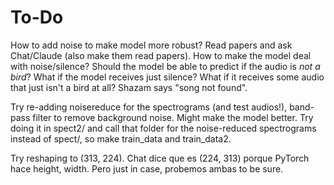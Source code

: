 # To-Do

How to add noise to make model more robust? Read papers and ask Chat/Claude (also make them read papers).
How to make the model deal with noise/silence? Should the model be able to predict if the audio is *not a bird*?
What if the model receives just silence? What if it receives some audio that just isn't a bird at all? Shazam says "song not found".

Try re-adding noisereduce for the spectrograms (and test audios!), band-pass filter to remove background noise. Might make the model better.
Try doing it in spect2/ and call that folder for the noise-reduced spectrograms instead of spect/, so make train_data and train_data2.

Try reshaping to (313, 224). Chat dice que es (224, 313) porque PyTorch hace height, width. Pero just in case, probemos ambas to be sure.
